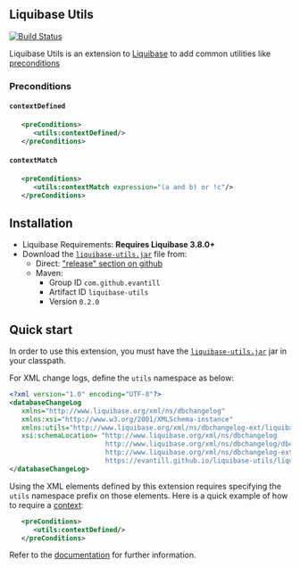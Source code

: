 Liquibase Utils
-----------------
[![Build Status](https://travis-ci.com/evantill/liquibase-utils.svg?branch=master)](https://travis-ci.com/evantill/liquibase-utils)

Liquibase Utils is an extension to [Liquibase] to add common utilities like [preconditions][liquibase-doc-preconditions]

### Preconditions

#### `contextDefined`

```XML
   <preConditions>
      <utils:contextDefined/>
   </preConditions>
```

#### `contextMatch`

```XML
   <preConditions>
      <utils:contextMatch expression="(a and b) or !c"/>
   </preConditions>
```

## Installation

* Liquibase Requirements: **Requires Liquibase 3.8.0+**
* Download the [`liquibase-utils.jar`][latest-release] file from:
   - Direct: ["release" section on github][latest-release]
   - Maven: 
       - Group ID `com.github.evantill`
       - Artifact ID `liquibase-utils`
       - Version `0.2.0`

## Quick start

In order to use this extension, you must have the [`liquibase-utils.jar`][latest-release]
jar in your classpath.

For XML change logs, define the <code>utils</code> namespace as below:

```XML
<?xml version="1.0" encoding="UTF-8"?>
<databaseChangeLog
   xmlns="http://www.liquibase.org/xml/ns/dbchangelog"
   xmlns:xsi="http://www.w3.org/2001/XMLSchema-instance"
   xmlns:utils="http://www.liquibase.org/xml/ns/dbchangelog-ext/liquibase-utils"
   xsi:schemaLocation= "http://www.liquibase.org/xml/ns/dbchangelog
                        http://www.liquibase.org/xml/ns/dbchangelog/dbchangelog-3.8.xsd 
                        http://www.liquibase.org/xml/ns/dbchangelog-ext/liquibase-utils 
                        https://evantill.github.io/liquibase-utils/liquibase-utils-0.2.xsd">
</databaseChangeLog>
```

Using the XML elements defined by this extension requires specifying the <code>utils</code>
namespace prefix on those elements.  Here is a quick example of how to require a [context][liquibase-doc-contexts]:

```XML
   <preConditions>
      <utils:contextDefined/>
   </preConditions>
```

Refer to the [documentation] for further information.

[latest-release]: https://search.maven.org/search?q=a:liquibase-utils
[documentation]: https://evantill.github.io/liquibase-utils/

[liquibase]: https://www.liquibase.org/ 
[liquibase-doc-preconditions]: https://docs.liquibase.com/concepts/advanced/preconditions.html?Highlight=preconditions 
[liquibase-doc-contexts]: https://docs.liquibase.com/concepts/advanced/contexts.html
